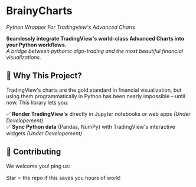 # BrainyCharts
*Python Wrapper For Tradingview's Advanced Charts*

**Seamlessly integrate TradingView's world-class Advanced Charts into your Python workflows.**  
*A bridge between pythonic algo-trading and the most beautiful financial visualizations.*

## 🌟 Why This Project?

TradingView's charts are the gold standard in financial visualization, but using them programmatically in Python has been nearly impossible – until now. This library lets you:

✅ **Render TradingView's** directly in Jupyter notebooks or web apps *(Under Developement)*  
✅ **Sync Python data** (Pandas, NumPy) with TradingView's interactive widgets *(Under Developement)*   


## 🤝 Contributing

We welcome you! ping us:

Star ⭐ the repo if this saves you hours of work!